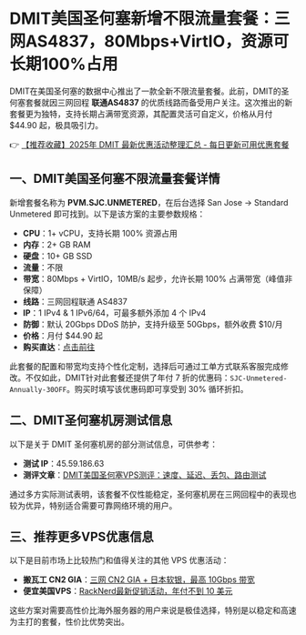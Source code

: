 # DMIT美国圣何塞新增不限流量套餐：三网AS4837，80Mbps+VirtIO，资源可长期100%占用

DMIT在美国圣何塞的数据中心推出了一款全新不限流量套餐。此前，DMIT的圣何塞套餐就因三网回程 **联通AS4837** 的优质线路而备受用户关注。这次推出的新套餐更为独特，支持长期占满带宽资源，其配置灵活可自定义，价格从月付 $44.90 起，极具吸引力。

👉 [【推荐收藏】2025年 DMIT 最新优惠活动整理汇总 - 每日更新可用优惠套餐](https://bit.ly/dmit_coupon)

## 一、DMIT美国圣何塞不限流量套餐详情

新增套餐名称为 **PVM.SJC.UNMETERED**，在后台选择 San Jose -> Standard Unmetered 即可找到。以下是该方案的主要参数规格：

- **CPU**：1+ vCPU，支持长期 100% 资源占用  
- **内存**：2+ GB RAM  
- **硬盘**：10+ GB SSD  
- **流量**：不限  
- **带宽**：80Mbps + VirtIO，10MB/s 起步，允许长期 100% 占满带宽（峰值非保障）  
- **线路**：三网回程联通 AS4837  
- **IP**：1 IPv4 & 1 IPv6/64，可最多额外添加 4 个 IPv4  
- **防御**：默认 20Gbps DDoS 防护，支持升级至 50Gbps，额外收费 $10/月  
- **价格**：月付 $44.90 起  
- **购买直达**：[点击前往](https://bit.ly/dmit_coupon)

此套餐的配置和带宽均支持个性化定制，选择后可通过工单方式联系客服完成修改。不仅如此，DMIT针对此套餐还提供了年付 7 折的优惠码：`SJC-Unmetered-Annually-30OFF`。购买时填写该优惠码即可享受到 30% 循环折扣。

## 二、DMIT圣何塞机房测试信息

以下是关于 DMIT 圣何塞机房的部分测试信息，可供参考：

- **测试 IP**：45.59.186.63  
- **测评文章**：[DMIT美国圣何塞VPS测评：速度、延迟、丢包、路由测试](https://bit.ly/dmit_coupon)

通过多方实际测试表明，该套餐不仅性能稳定，圣何塞机房在三网回程中的表现也较为优异，特别适合需要可靠网络环境的用户。

## 三、推荐更多VPS优惠信息

以下是目前市场上比较热门和值得关注的其他 VPS 优惠活动：

- **搬瓦工 CN2 GIA**：[三网 CN2 GIA + 日本软银，最高 10Gbps 带宽](https://bit.ly/Rack_Nerd)  
- **便宜美国VPS**：[RackNerd最新促销活动，年付不到 10 美元](https://bit.ly/Rack_Nerd)  

这些方案对需要高性价比海外服务器的用户来说是极佳选择，特别是以稳定和高速为主打的套餐，性价比优势突出。